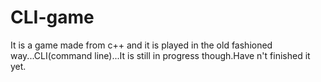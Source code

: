 # CLI-game
It is a game made from c++ and it is played in the old fashioned way...CLI(command line)...It is still in progress though.Have n't finished it yet.
